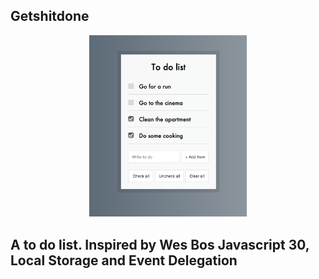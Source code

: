 ## Getshitdone

<p align="center">
<img src="./public/images/Todo.png" alt="todo" width="50%">
</p>

## A to do list. Inspired by Wes Bos Javascript 30, Local Storage and Event Delegation



